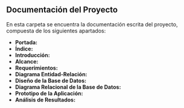 ## Documentación del Proyecto

En esta carpeta se encuentra la documentación escrita del proyecto, compuesta de los siguientes apartados:

- **Portada:** 
- **Índice:** 
- **Introducción:** 
- **Alcance:** 
- **Requerimientos:** 
- **Diagrama Entidad-Relación:** 
- **Diseño de la Base de Datos:** 
- **Diagrama Relacional de la Base de Datos:** 
- **Prototipo de la Aplicación:** 
- **Análisis de Resultados:**
